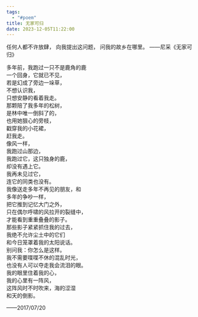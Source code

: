 ```yaml
---
tags:
  - "#poem"
title: 无家可归
date: 2023-12-05T11:22:00
---
```

任何人都不许放肆，
          向我提出这问题，
          问我的故乡在哪里。
          ——尼采《无家可归》

多年前，我跑过一只不是鹿角的鹿  
一个回身，它就已不见，   
若是幻成了旁边一垛草，   
不想认识我，   
只想安静的看着我走。  
那颗陪了我多年的松树，  
是林中唯一倒斜了的，  
也用她狠心的旁枝，  
戳穿我的小花裙，  
赶我走。  
像风一样，  
我跑过山那边，  
我跑过它，这只独身的鹿，  
却没有遇上它。  
我再未见过它，  
连它的同类也没有。  
我像送走多年不再见的朋友，和  
多年的争吵一样，  
把它推到记忆大门之外，  
只在偶尔呼啸的风拉开的裂缝中，  
才能看到重重叠叠的影子。  
那些影子紧紧抓住我的过去，  
我绝不允许尘土中的它们  
和今日笼罩着我的太阳说话。  
别问我：你怎么是这样。  
我不需要喋喋不休的混乱时光，  
也没有人可以夺走我会流泪的眼。  
我的眼里住着我的心，  
我的心里有一阵风，  
这阵风时不时吹来，海的涩湿  
和天的倒影。  

——2017/07/20